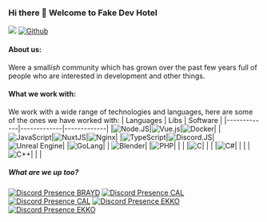 ### Hi there 👋 Welcome to Fake Dev Hotel

![](https://visitor-badge.laobi.icu/badge?page_id=fakedevhotel.fakedevhotel) [![Github](https://img.shields.io/github/stars/fakedevhotel?style=social)](https://github.com/fakedevhotel)

#### About us:
Were a small*ish* community which has grown over the past few years full of people who are interested in development and other things.

#### What we work with:
We work with a wide range of technologies and languages, here are some of the ones we have worked with:
| Languages   | Libs        | Software    |
|-------------|-------------|-------------|
|![Node.JS](https://img.shields.io/badge/Node.js-43853D?style=for-the-badge&logo=node.js&logoColor=white)|![Vue.js](https://img.shields.io/badge/vuejs-%2335495e.svg?style=for-the-badge&logo=vuedotjs&logoColor=%234FC08D)|![Docker](https://img.shields.io/badge/docker-%230db7ed.svg?style=for-the-badge&logo=docker&logoColor=white)|
|![JavaScript](https://img.shields.io/badge/javascript-%23323330.svg?style=for-the-badge&logo=javascript&logoColor=%23F7DF1E)|![NuxtJS](https://img.shields.io/badge/Nuxt-black?style=for-the-badge&logo=nuxt.js&logoColor=white)|![Nginx](https://img.shields.io/badge/nginx-%23009639.svg?style=for-the-badge&logo=nginx&logoColor=white)|
|![TypeScript](https://img.shields.io/badge/TypeScript-007ACC?style=for-the-badge&logo=typescript&logoColor=white)|![Discord.JS](https://img.shields.io/badge/Discord.JS-7289DA?style=for-the-badge&logo=discord&logoColor=white)|![Unreal Engine](https://img.shields.io/badge/unreal%20engine-%230e1128.svg?style=for-the-badge&logo=unrealengine&logoColor=white)|
|![GoLang](https://img.shields.io/badge/Go-00ADD8?style=for-the-badge&logo=go&logoColor=white)| | ![Blender](https://img.shields.io/badge/blender-%23f5792a.svg?style=for-the-badge&logo=blender&logoColor=white)|
|![PHP](https://img.shields.io/badge/PHP-777BB4?style=for-the-badge&logo=php&logoColor=white)| | |
|![C](https://img.shields.io/badge/C-00599C?style=for-the-badge&logo=c&logoColor=white)| | |
|![C#](https://img.shields.io/badge/C%23-239120?style=for-the-badge&logo=c-sharp&logoColor=white)| | |
|![C++](https://img.shields.io/badge/C%2B%2B-00599C?style=for-the-badge&logo=c%2B%2B&logoColor=white)| | |

##### What are we up too?
[![Discord Presence BRAYD](https://gh-profile.onlytunes.uk/api/402908830532501526)](https://discord.com/users/402908830532501526) [![Discord Presence CAL](https://gh-profile.onlytunes.uk/api/226453388039028736)](https://discord.com/users/226453388039028736) [![Discord Presence CAL](https://gh-profile.onlytunes.uk/api/161071543584030720)](https://discord.com/users/161071543584030720) [![Discord Presence EKKO](https://gh-profile.onlytunes.uk/api/231587864821891078)](https://discord.com/users/231587864821891078) [![Discord Presence EKKO](https://gh-profile.onlytunes.uk/api/203149872210116608)](https://discord.com/users/203149872210116608)



